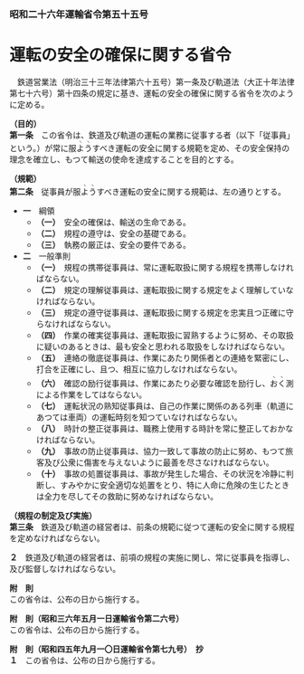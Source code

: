 ### 昭和二十六年運輸省令第五十五号  
# 運転の安全の確保に関する省令  
　鉄道営業法（明治三十三年法律第六十五号）第一条及び軌道法（大正十年法律第七十六号）第十四条の規定に基き、運転の安全の確保に関する省令を次のように定める。  
  
**（目的）**  
**第一条**　この省令は、鉄道及び軌道の運転の業務に従事する者（以下「従事員」という。）が常に服<ruby>よ<rt>ヽ</rt></ruby><ruby>う<rt>ヽ</rt></ruby>すべき運転の安全に関する規範を定め、その安全保持の理念を確立し、もつて輸送の使命を達成することを目的とする。  
  
**（規範）**  
**第二条**　従事員が服<ruby>よ<rt>ヽ</rt></ruby><ruby>う<rt>ヽ</rt></ruby>すべき運転の安全に関する規範は、左の通りとする。  
* **一**　綱領  
	* **（一）**　安全の確保は、輸送の生命である。  
	* **（二）**　規程の遵守は、安全の基礎である。  
	* **（三）**　執務の厳正は、安全の要件である。  
* **二**　一般準則  
	* **（一）**　規程の携帯従事員は、常に運転取扱に関する規程を携帯しなければならない。  
	* **（二）**　規定の理解従事員は、運転取扱に関する規定をよく理解していなければならない。  
	* **（三）**　規定の遵守従事員は、運転取扱に関する規定を忠実且つ正確に守らなければならない。  
	* **（四）**　作業の確実従事員は、運転取扱に習熟するように努め、その取扱に疑いのあるときは、最も安全と思われる取扱をしなければならない。  
	* **（五）**　連絡の徹底従事員は、作業にあたり関係者との連絡を緊密にし、打合を正確にし、且つ、相互に協力しなければならない。  
	* **（六）**　確認の励行従事員は、作業にあたり必要な確認を励行し、<ruby>お<rt>ヽ</rt></ruby><ruby>く<rt>ヽ</rt></ruby>測による作業をしてはならない。  
	* **（七）**　運転状況の熟知従事員は、自己の作業に関係のある列車（軌道にあつては車両）の運転時刻を知つていなければならない。  
	* **（八）**　時計の整正従事員は、職務上使用する時計を常に整正しておかなければならない。  
	* **（九）**　事故の防止従事員は、協力一致して事故の防止に努め、もつて旅客及び公衆に傷害を与えないように最善を尽さなければならない。  
	* **（十）**　事故の処置従事員は、事故が発生した場合、その状況を冷静に判断し、すみやかに安全適切な処置をとり、特に人命に危険の生じたときは全力を尽してその救助に努めなければならない。  
  
**（規程の制定及び実施）**  
**第三条**　鉄道及び軌道の経営者は、前条の規範に従つて運転の安全に関する規程を定めなければならない。  
  
**２**　鉄道及び軌道の経営者は、前項の規程の実施に関し、常に従事員を指導し、及び監督しなければならない。  
  
**附　則**  
この省令は、公布の日から施行する。  
  
**附　則（昭和三六年五月一日運輸省令第二六号）**  
この省令は、公布の日から施行する。  
  
**附　則（昭和四五年九月一〇日運輸省令第七九号）　抄**  
**１**　この省令は、公布の日から施行する。  
  
